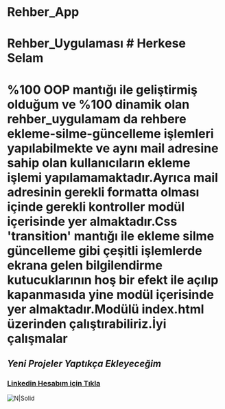 # Rehber_App

# Rehber_Uygulaması # Herkese Selam 
# %100 OOP mantığı ile geliştirmiş olduğum ve %100 dinamik olan rehber_uygulamam da rehbere ekleme-silme-güncelleme işlemleri yapılabilmekte ve aynı mail adresine sahip olan kullanıcıların ekleme işlemi yapılamamaktadır.Ayrıca mail adresinin gerekli formatta olması içinde gerekli kontroller modül içerisinde yer almaktadır.Css 'transition' mantığı ile ekleme silme güncelleme gibi çeşitli işlemlerde ekrana gelen bilgilendirme kutucuklarının hoş bir efekt ile açılıp kapanmasıda yine modül içerisinde yer almaktadır.Modülü index.html üzerinden çalıştırabiliriz.İyi çalışmalar
## _Yeni Projeler Yaptıkça Ekleyeceğim_  
### [Linkedin Hesabım için Tıkla](https://www.linkedin.com/in/bilalkocoglu) 
![N|Solid](https://i.ibb.co/dK97ggJ/rehber-app.jpg)

